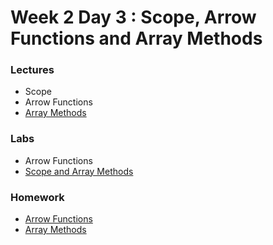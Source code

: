 
# Week 2 Day 3 : Scope, Arrow Functions and Array Methods

### Lectures 

* Scope
* Arrow Functions
* [Array Methods](https://www.dropbox.com/sh/e533hpeddk382u5/AACVD-A03hugDYvynygJr1tYa/Certified%20Full%20Stack%20Web%20Developer%20Bootcamp/Level%201%3A%20Web%20Development%20Essentials/Task%2011?dl=0&subfolder_nav_tracking=1)

### Labs

* Arrow Functions 
* [Scope and Array Methods](https://github.com/Tuwaiq-1000-JS-al-Baha/Tuwaiq-1000-JS-al-Bahah-main/tree/master/week2/day3/Labs)

### Homework

* [Arrow Functions](https://github.com/Tuwaiq-1000-JS-al-Baha/HW_Week2_Day3_Arrow-Functions)
* [Array Methods](https://github.com/Tuwaiq-1000-JS-al-Baha/HW_Week2_Day3_Array-Methods)
